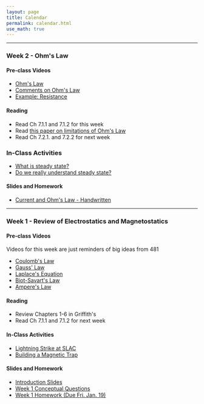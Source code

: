 ```yaml
---
layout: page
title: Calendar
permalink: calendar.html
use_math: true
---
```


---

### Week 2 - Ohm's Law

#### Pre-class Videos

* [Ohm's Law](https://youtu.be/nu23mVB_sxQ)
* [Comments on Ohm's Law](https://youtu.be/o4HUnXIed2c)
* [Example: Resistance](https://youtu.be/xpQFCJzwpRE)

#### Reading

* Read Ch 7.1.1 and 7.1.2 for this week
* Read [this paper on limitations of Ohm's Law](./papers/2009_Madsen_OhmLimitations.pdf)
* Read Ch 7.2.1. and 7.2.2 for next week

### In-Class Activities
* [What is steady state?](./02-steadystate.html)
* [Do we really understand steady state?](./02-steadystatespherical.html)

#### Slides and Homework

* [Current and Ohm's Law - Handwritten](./handwritten-notes/01-Current_and_Ohms_Law.pdf)

---

### Week 1 - Review of Electrostatics and Magnetostatics

#### Pre-class Videos

Videos for this week are just reminders of big ideas from 481

* [Coulomb's Law](https://youtu.be/_tlTbcFY9p8)
* [Gauss' Law](https://youtu.be/ZtFrjBRFEzU)
* [Laplace's Equation](https://youtu.be/0o8hMuTllwk)
* [Biot-Savart's Law](https://youtu.be/FPw-mqR1oIk)
* [Ampere's Law](https://youtu.be/M72S8MgY5qk)

#### Reading

* Review Chapters 1-6 in Griffith's
* Read Ch 7.1.1 and 7.1.2 for next week

#### In-Class Activities

* [Lightning Strike at SLAC](./in-class/01-lightningstrike.html)
* [Building a Magnetic Trap](./in-class/01-magnetictrap.html)

#### Slides and Homework
* [Introduction Slides](./notes/intro-slides.html)
* [Week 1 Conceptual Questions](./notes/week1-slides.html)
* [Week 1 Homework (Due Fri. Jan. 19)](./assignments/homework1.html)
